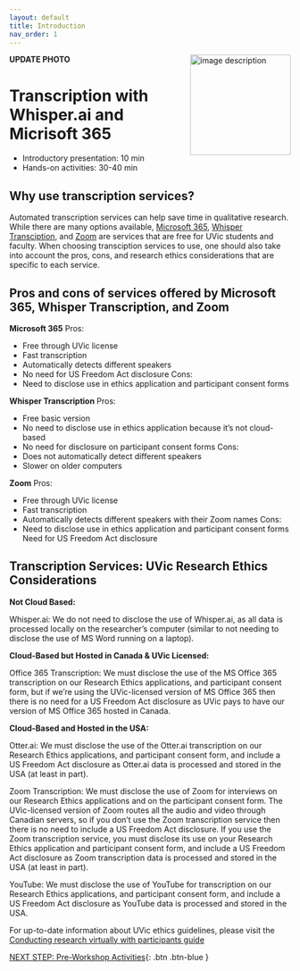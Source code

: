 ```yaml
---
layout: default
title: Introduction 
nav_order: 1
---
```

**UPDATE PHOTO**
<img src="images/WORKSHOP-LOGO-HERE.png" style="float:right;width:180px;" alt="image description">

# Transcription with Whisper.ai and Micrisoft 365

- Introductory presentation: 10 min
- Hands-on activities: 30-40 min

## Why use transcription services?

Automated transcription services can help save time in qualitative research. While there are many options available, [Microsoft 365](https://support.microsoft.com/en-us/office/transcribe-your-recordings-7fc2efec-245e-45f0-b053-2a97531ecf57), [Whisper Transciption](https://apps.apple.com/us/app/whisper-transcription/id1668083311?mt=12), and [Zoom](https://support.zoom.com/hc/en/article?id=zm_kb&sysparm_article=KB0064927) are services that are free for UVic students and faculty. When choosing transciption services to use, one should also take into account the pros, cons, and research ethics considerations that are specific to each service.

## Pros and cons of services offered by Microsoft 365, Whisper Transcription, and Zoom

**Microsoft 365**
Pros:
 - Free through UVic license
 - Fast transcription
 - Automatically detects different speakers
 - No need for US Freedom Act disclosure
Cons:
- Need to disclose use in ethics application and participant consent forms

**Whisper Transcription**
Pros:
- Free basic version
- No need to disclose use in ethics application because it’s not cloud-based
- No need for disclosure on participant consent forms
Cons:
- Does not automatically detect different speakers
- Slower on older computers

**Zoom**
Pros:
- Free through UVic license
- Fast transcription
- Automatically detects different speakers with their Zoom names
Cons:
- Need to disclose use in ethics application and participant consent forms
Need for US Freedom Act disclosure


## Transcription Services: UVic Research Ethics Considerations

**Not Cloud Based:**

Whisper.ai: We do not need to disclose the use of Whisper.ai, as all data is processed locally on the researcher’s computer (similar to not needing to disclose the use of MS Word running on a laptop).

**Cloud-Based but Hosted in Canada & UVic Licensed:**

Office 365 Transcription: We must disclose the use of the MS Office 365 transcription on our Research Ethics applications, and participant consent form, but if we’re using the UVic-licensed version of MS Office 365 then there is no need for a US Freedom Act disclosure as UVic pays to have our version of MS Office 365 hosted in Canada.

**Cloud-Based and Hosted in the USA:**

Otter.ai: We must disclose the use of the Otter.ai transcription on our Research Ethics applications, and participant consent form, and include a US Freedom Act disclosure as Otter.ai data is processed and stored in the USA (at least in part).

Zoom Transcription: We must disclose the use of Zoom for interviews on our Research Ethics applications and on the participant consent form. The UVic-licensed version of Zoom routes all the audio and video through Canadian servers, so if you don’t use the Zoom transcription service then there is no need to include a US Freedom Act disclosure. If you use the Zoom transcription service, you must disclose its use on your Research Ethics application and participant consent form, and include a US Freedom Act disclosure as Zoom transcription data is processed and stored in the USA (at least in part).

YouTube: We must disclose the use of YouTube for transcription on our Research Ethics applications, and participant consent form, and include a US Freedom Act disclosure as YouTube data is processed and stored in the USA.

For up-to-date information about UVic ethics guidelines, please visit the [Conducting research virtually with participants guide](https://www.uvic.ca/research-services/ethics-and-compliance/conducting-research-virtually/index.php)

 
[NEXT STEP: Pre-Workshop Activities](pre-workshop.html){: .btn .btn-blue }
